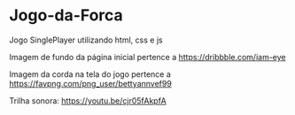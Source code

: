 # Jogo-da-Forca
Jogo SinglePlayer utilizando html, css e js

Imagem de fundo da página inicial pertence a https://dribbble.com/iam-eye

Imagem da corda na tela do jogo pertence a https://favpng.com/png_user/bettyannvef99

Trilha sonora: https://youtu.be/cjr05fAkpfA
